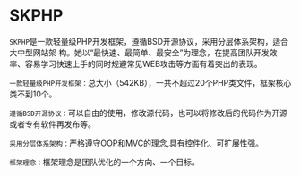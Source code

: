 # SKPHP

<code>SKPHP</code>是一款轻量级PHP开发框架，遵循BSD开源协议，采用分层体系架构，适合大中型网站架
构。她以“最快速、最简单、最安全”为理念，在提高团队开发效率、容易学习快速上手的同时规避常见WEB攻击等方面有着突出的表现。

<code>一款轻量级PHP开发框架：</code>总大小（542KB），一共不超过20个PHP类文件，框架核心类不到10个。

<code>遵循BSD开源协议：</code>可以自由的使用，修改源代码，也可以将修改后的代码作为开源或者专有软件再发布等。

<code>采用分层体系架构：</code>严格遵守OOP和MVC的理念,具有控件化、可扩展性强。

<code>框架理念：</code>框架理念是团队优化的一个方向、一个目标。

  
